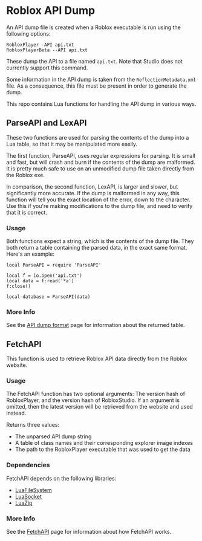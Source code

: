 # Roblox API Dump

An API dump file is created when a Roblox executable is run using the
following options:

    RobloxPlayer -API api.txt
    RobloxPlayerBeta --API api.txt

These dump the API to a file named `api.txt`. Note that Studio does not
currently support this command.

Some information in the API dump is taken from the `ReflectionMetadata.xml`
file. As a consequence, this file must be present in order to generate the
dump.

This repo contains Lua functions for handling the API dump in various ways.

## ParseAPI and LexAPI

These two functions are used for parsing the contents of the dump into a Lua
table, so that it may be manipulated more easily.

The first function, ParseAPI, uses regular expressions for parsing. It is
small and fast, but will crash and burn if the contents of the dump are
malformed. It is pretty much safe to use on an unmodified dump file taken
directly from the Roblox exe.

In comparison, the second function, LexAPI, is larger and slower, but
significantly more accurate. If the dump is malformed in any way, this
function will tell you the exact location of the error, down to the character.
Use this if you're making modifications to the dump file, and need to verify
that it is correct.

### Usage

Both functions expect a string, which is the contents of the dump file. They
both return a table containing the parsed data, in the exact same format.
Here's an example:

    local ParseAPI = require 'ParseAPI'

    local f = io.open('api.txt')
    local data = f:read('*a')
    f:close()

    local database = ParseAPI(data)

### More Info

See the [API dump format][wikiDumpFormat] page for information about the returned
table.

## FetchAPI

This function is used to retrieve Roblox API data directly from the Roblox
website.

### Usage

The FetchAPI function has two optional arguments: The version hash of
RobloxPlayer, and the version hash of RobloxStudio. If an argument is omitted,
then the latest version will be retrieved from the website and used instead.

Returns three values:
- The unparsed API dump string
- A table of class names and their corresponding explorer image indexes
- The path to the RobloxPlayer executable that was used to get the data

### Dependencies

FetchAPI depends on the following libraries:

- [LuaFileSystem][lfs]
- [LuaSocket][lsocket]
- [LuaZip][lzip]

### More Info

See the [FetchAPI][wikiFetchAPI] page for information about how FetchAPI
works.


[wikiDumpFormat]: https://github.com/Anaminus/roblox-api-dump/wiki/API-dump-format
[wikiFetchAPI]: https://github.com/Anaminus/roblox-api-dump/wiki/FetchAPI
[lfs]: http://keplerproject.github.io/luafilesystem/
[lsocket]: http://w3.impa.br/%7Ediego/software/luasocket/
[lzip]: http://www.keplerproject.org/luazip/
